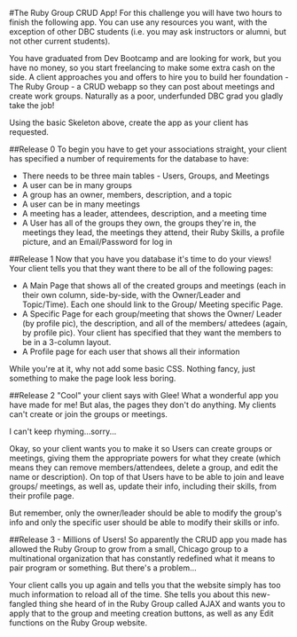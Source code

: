 #The Ruby Group CRUD App!
For this challenge you will have two hours to finish the following app. You can use any resources you want, with the exception of other DBC students (i.e. you may ask instructors or alumni, but not other current students).


You have graduated from Dev Bootcamp and are looking for work, but you have no money, so you start freelancing to make some extra cash on the side. A client approaches you and offers to hire you to build her foundation - The Ruby Group - a CRUD webapp so they can post about meetings and create work groups. Naturally as a poor, underfunded DBC grad you gladly take the job!


Using the basic Skeleton above, create the app as your client has requested.

##Release 0
To begin you have to get your associations straight, your client has specified a number of requirements for the database to have:
* There needs to be three main tables - Users, Groups, and Meetings
* A user can be in many groups
* A group has an owner, members, description, and a topic
* A user can be in many meetings
* A meeting has a leader, attendees, description, and a meeting time
* A User has all of the groups they own, the groups they're in, the meetings they lead, the meetings they attend, their Ruby Skills, a profile picture, and an Email/Password for log in

##Release 1
Now that you have you database it's time to do your views! Your client tells you that they want there to be all of the following pages:
* A Main Page that shows all of the created groups and meetings (each in their own column, side-by-side, with the Owner/Leader and Topic/Time). Each one should link to the Group/ Meeting specific Page.
* A Specific Page for each group/meeting that shows the Owner/ Leader (by profile pic), the description, and all of the members/ attedees (again, by profile pic). Your client has specified that they want the members to be in a 3-column layout.
* A Profile page for each user that shows all their information


While you're at it, why not add some basic CSS. Nothing fancy, just something to make the page look less boring.

##Release 2
"Cool" your client says with Glee! What a wonderful app you have made for me! But alas, the pages they don't do anything. My clients can't create or join the groups or meetings.


I can't keep rhyming...sorry...


Okay, so your client wants you to make it so Users can create groups or meetings, giving them the appropriate powers for what they create (which means they can remove members/attendees, delete a group, and edit the name or description). On top of that Users have to be able to join and leave groups/ meetings, as well as, update their info, including their skills, from their profile page.


But remember, only the owner/leader should be able to modify the group's info and only the specific user should be able to modify their skills or info.

##Release 3 - Millions of Users!
So apparently the CRUD app you made has allowed the Ruby Group to grow from a small, Chicago group to a multinational organization that has constantly redefined what it means to pair program or something. But there's a problem...


Your client calls you up again and tells you that the website simply has too much information to reload all of the time. She tells you about this new-fangled thing she heard of in the Ruby Group called AJAX and wants you to apply that to the group and meeting creation buttons, as well as any Edit functions on the Ruby Group website.
